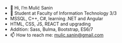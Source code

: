 - 👋 Hi, I’m Mulić Sanin
- 👀 Student at Faculty of Information Technology 3/3
- MSSQL, C++, C#, learning .NET and Angular 
- HTML, CSS, JS, REACT and upgrading
- Addition: Sass, Bulma, Bootstrap, ES6/7
- 📫 How to reach me: mulic.sanin@gmail.com  

